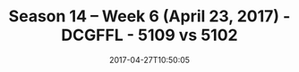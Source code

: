 ---
title: Season 14 – Week 6 (April 23, 2017) - DCGFFL - 5109 vs 5102
teams_score:
- team: 5109
  score: 27
- team: 5102
  score: 33
mvp: Scott Williams, Greg Carter
game-ball: Preston, JJ
season: 14
week: 6
date: '2017-04-27T10:50:05'
pageid: season-14-week-6-april-23-2017-5109-vs-5102
---